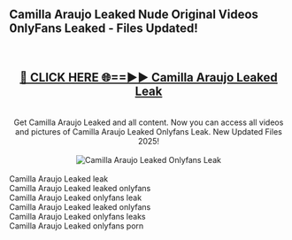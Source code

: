 <h2>Camilla Araujo Leaked Nude Original Videos 0nlyFans Leaked - Files Updated! </h2>
<br>
<div align="center">
<h2><a href="https://213.232.235.80/live/video.php?q=camilla-araujo-leaked" rel="nofollow">🔴 CLICK HERE 🌐==►► Camilla Araujo Leaked Leak</a></h2>
<br>
Get Camilla Araujo Leaked and all content. Now you can access all videos and pictures of Camilla Araujo Leaked Onlyfans Leak. New Updated Files 2025!
<br>
<br>
<a href="https://213.232.235.80/live/video.php?q=camilla-araujo-leaked" rel="nofollow" data-target="animated-image.originalLink"><img src="https://i.imgur.com/1EjSzPs.png" alt="Camilla Araujo Leaked Onlyfans Leak" style="max-width: 100%; display: inline-block;" data-target="animated-image.originalImage"></a>
</div>
<br>
Camilla Araujo Leaked leak<br>
Camilla Araujo Leaked leaked onlyfans<br>
Camilla Araujo Leaked onlyfans leak<br>
Camilla Araujo Leaked leaked onlyfans<br>
Camilla Araujo Leaked onlyfans leaks<br>
Camilla Araujo Leaked onlyfans porn

